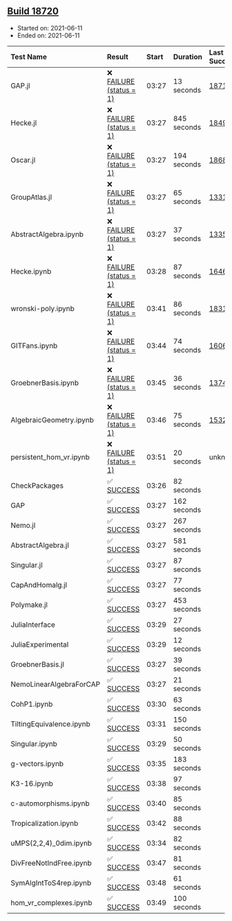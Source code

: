 ## [Build 18720](https://oscarci.mathematik.uni-kl.de/job/oscar/18720/)

* Started on: 2021-06-11
* Ended on: 2021-06-11

| Test Name    | Result | Start | Duration | Last Success | First Failure |
|:-------------|:-------|:------|:---------|:-------------|:--------------|
| GAP.jl | ❌ [FAILURE (status = 1)](https://oscarci.mathematik.uni-kl.de/job/oscar/18720/artifact/logs/build-18720/GAP.jl.log) | 03:27 | 13 seconds | [18719](https://oscarci.mathematik.uni-kl.de/job/oscar/18719/) | [18720](https://oscarci.mathematik.uni-kl.de/job/oscar/18720/) |
| Hecke.jl | ❌ [FAILURE (status = 1)](https://oscarci.mathematik.uni-kl.de/job/oscar/18720/artifact/logs/build-18720/Hecke.jl.log) | 03:27 | 845 seconds | [18490](https://oscarci.mathematik.uni-kl.de/job/oscar/18490/) | [18491](https://oscarci.mathematik.uni-kl.de/job/oscar/18491/) |
| Oscar.jl | ❌ [FAILURE (status = 1)](https://oscarci.mathematik.uni-kl.de/job/oscar/18720/artifact/logs/build-18720/Oscar.jl.log) | 03:27 | 194 seconds | [18684](https://oscarci.mathematik.uni-kl.de/job/oscar/18684/) | [18685](https://oscarci.mathematik.uni-kl.de/job/oscar/18685/) |
| GroupAtlas.jl | ❌ [FAILURE (status = 1)](https://oscarci.mathematik.uni-kl.de/job/oscar/18720/artifact/logs/build-18720/GroupAtlas.jl.log) | 03:27 | 65 seconds | [13311](https://oscarci.mathematik.uni-kl.de/job/oscar/13311/) | [13312](https://oscarci.mathematik.uni-kl.de/job/oscar/13312/) |
| AbstractAlgebra.ipynb | ❌ [FAILURE (status = 1)](https://oscarci.mathematik.uni-kl.de/job/oscar/18720/artifact/logs/build-18720/AbstractAlgebra.ipynb.log) | 03:27 | 37 seconds | [13355](https://oscarci.mathematik.uni-kl.de/job/oscar/13355/) | [13356](https://oscarci.mathematik.uni-kl.de/job/oscar/13356/) |
| Hecke.ipynb | ❌ [FAILURE (status = 1)](https://oscarci.mathematik.uni-kl.de/job/oscar/18720/artifact/logs/build-18720/Hecke.ipynb.log) | 03:28 | 87 seconds | [16463](https://oscarci.mathematik.uni-kl.de/job/oscar/16463/) | [16464](https://oscarci.mathematik.uni-kl.de/job/oscar/16464/) |
| wronski-poly.ipynb | ❌ [FAILURE (status = 1)](https://oscarci.mathematik.uni-kl.de/job/oscar/18720/artifact/logs/build-18720/wronski-poly.ipynb.log) | 03:41 | 86 seconds | [18314](https://oscarci.mathematik.uni-kl.de/job/oscar/18314/) | [18315](https://oscarci.mathematik.uni-kl.de/job/oscar/18315/) |
| GITFans.ipynb | ❌ [FAILURE (status = 1)](https://oscarci.mathematik.uni-kl.de/job/oscar/18720/artifact/logs/build-18720/GITFans.ipynb.log) | 03:44 | 74 seconds | [16068](https://oscarci.mathematik.uni-kl.de/job/oscar/16068/) | [16069](https://oscarci.mathematik.uni-kl.de/job/oscar/16069/) |
| GroebnerBasis.ipynb | ❌ [FAILURE (status = 1)](https://oscarci.mathematik.uni-kl.de/job/oscar/18720/artifact/logs/build-18720/GroebnerBasis.ipynb.log) | 03:45 | 36 seconds | [13748](https://oscarci.mathematik.uni-kl.de/job/oscar/13748/) | [13749](https://oscarci.mathematik.uni-kl.de/job/oscar/13749/) |
| AlgebraicGeometry.ipynb | ❌ [FAILURE (status = 1)](https://oscarci.mathematik.uni-kl.de/job/oscar/18720/artifact/logs/build-18720/AlgebraicGeometry.ipynb.log) | 03:46 | 75 seconds | [15322](https://oscarci.mathematik.uni-kl.de/job/oscar/15322/) | [15323](https://oscarci.mathematik.uni-kl.de/job/oscar/15323/) |
| persistent_hom_vr.ipynb | ❌ [FAILURE (status = 1)](https://oscarci.mathematik.uni-kl.de/job/oscar/18720/artifact/logs/build-18720/persistent_hom_vr.ipynb.log) | 03:51 | 20 seconds | unknown | unknown |
| CheckPackages | ✅ [SUCCESS](https://oscarci.mathematik.uni-kl.de/job/oscar/18720/artifact/logs/build-18720/CheckPackages.log) | 03:26 | 82 seconds |  |  |
| GAP | ✅ [SUCCESS](https://oscarci.mathematik.uni-kl.de/job/oscar/18720/artifact/logs/build-18720/GAP.log) | 03:27 | 162 seconds |  |  |
| Nemo.jl | ✅ [SUCCESS](https://oscarci.mathematik.uni-kl.de/job/oscar/18720/artifact/logs/build-18720/Nemo.jl.log) | 03:27 | 267 seconds |  |  |
| AbstractAlgebra.jl | ✅ [SUCCESS](https://oscarci.mathematik.uni-kl.de/job/oscar/18720/artifact/logs/build-18720/AbstractAlgebra.jl.log) | 03:27 | 581 seconds |  |  |
| Singular.jl | ✅ [SUCCESS](https://oscarci.mathematik.uni-kl.de/job/oscar/18720/artifact/logs/build-18720/Singular.jl.log) | 03:27 | 87 seconds |  |  |
| CapAndHomalg.jl | ✅ [SUCCESS](https://oscarci.mathematik.uni-kl.de/job/oscar/18720/artifact/logs/build-18720/CapAndHomalg.jl.log) | 03:27 | 77 seconds |  |  |
| Polymake.jl | ✅ [SUCCESS](https://oscarci.mathematik.uni-kl.de/job/oscar/18720/artifact/logs/build-18720/Polymake.jl.log) | 03:27 | 453 seconds |  |  |
| JuliaInterface | ✅ [SUCCESS](https://oscarci.mathematik.uni-kl.de/job/oscar/18720/artifact/logs/build-18720/JuliaInterface.log) | 03:29 | 27 seconds |  |  |
| JuliaExperimental | ✅ [SUCCESS](https://oscarci.mathematik.uni-kl.de/job/oscar/18720/artifact/logs/build-18720/JuliaExperimental.log) | 03:29 | 12 seconds |  |  |
| GroebnerBasis.jl | ✅ [SUCCESS](https://oscarci.mathematik.uni-kl.de/job/oscar/18720/artifact/logs/build-18720/GroebnerBasis.jl.log) | 03:27 | 39 seconds |  |  |
| NemoLinearAlgebraForCAP | ✅ [SUCCESS](https://oscarci.mathematik.uni-kl.de/job/oscar/18720/artifact/logs/build-18720/NemoLinearAlgebraForCAP.log) | 03:27 | 21 seconds |  |  |
| CohP1.ipynb | ✅ [SUCCESS](https://oscarci.mathematik.uni-kl.de/job/oscar/18720/artifact/logs/build-18720/CohP1.ipynb.log) | 03:30 | 63 seconds |  |  |
| TiltingEquivalence.ipynb | ✅ [SUCCESS](https://oscarci.mathematik.uni-kl.de/job/oscar/18720/artifact/logs/build-18720/TiltingEquivalence.ipynb.log) | 03:31 | 150 seconds |  |  |
| Singular.ipynb | ✅ [SUCCESS](https://oscarci.mathematik.uni-kl.de/job/oscar/18720/artifact/logs/build-18720/Singular.ipynb.log) | 03:29 | 50 seconds |  |  |
| g-vectors.ipynb | ✅ [SUCCESS](https://oscarci.mathematik.uni-kl.de/job/oscar/18720/artifact/logs/build-18720/g-vectors.ipynb.log) | 03:35 | 183 seconds |  |  |
| K3-16.ipynb | ✅ [SUCCESS](https://oscarci.mathematik.uni-kl.de/job/oscar/18720/artifact/logs/build-18720/K3-16.ipynb.log) | 03:38 | 97 seconds |  |  |
| c-automorphisms.ipynb | ✅ [SUCCESS](https://oscarci.mathematik.uni-kl.de/job/oscar/18720/artifact/logs/build-18720/c-automorphisms.ipynb.log) | 03:40 | 85 seconds |  |  |
| Tropicalization.ipynb | ✅ [SUCCESS](https://oscarci.mathematik.uni-kl.de/job/oscar/18720/artifact/logs/build-18720/Tropicalization.ipynb.log) | 03:42 | 88 seconds |  |  |
| uMPS(2,2,4)_0dim.ipynb | ✅ [SUCCESS](https://oscarci.mathematik.uni-kl.de/job/oscar/18720/artifact/logs/build-18720/uMPS-2-2-4-_0dim.ipynb.log) | 03:34 | 82 seconds |  |  |
| DivFreeNotIndFree.ipynb | ✅ [SUCCESS](https://oscarci.mathematik.uni-kl.de/job/oscar/18720/artifact/logs/build-18720/DivFreeNotIndFree.ipynb.log) | 03:47 | 81 seconds |  |  |
| SymAlgIntToS4rep.ipynb | ✅ [SUCCESS](https://oscarci.mathematik.uni-kl.de/job/oscar/18720/artifact/logs/build-18720/SymAlgIntToS4rep.ipynb.log) | 03:48 | 61 seconds |  |  |
| hom_vr_complexes.ipynb | ✅ [SUCCESS](https://oscarci.mathematik.uni-kl.de/job/oscar/18720/artifact/logs/build-18720/hom_vr_complexes.ipynb.log) | 03:49 | 100 seconds |  |  |
